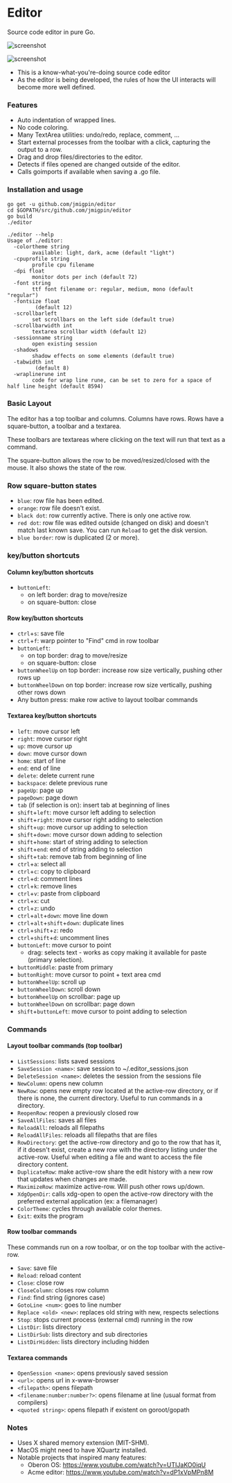 # Editor

Source code editor in pure Go.

![screenshot](./screenshot.png)

![screenshot](./screenshot2.png)

- This is a know-what-you're-doing source code editor
- As the editor is being developed, the rules of how the UI interacts will become more well defined.

### Features

- Auto indentation of wrapped lines.
- No code coloring.
- Many TextArea utilities: undo/redo, replace, comment, ...
- Start external processes from the toolbar with a click, capturing the output to a row. 
- Drag and drop files/directories to the editor.
- Detects if files opened are changed outside of the editor.
- Calls goimports if available when saving a .go file.

### Installation and usage

```
go get -u github.com/jmigpin/editor
cd $GOPATH/src/github.com/jmigpin/editor
go build 
./editor
```

```
./editor --help
Usage of ./editor:
  -colortheme string
    	available: light, dark, acme (default "light")
  -cpuprofile string
    	profile cpu filename
  -dpi float
    	monitor dots per inch (default 72)
  -font string
    	ttf font filename or: regular, medium, mono (default "regular")
  -fontsize float
    	 (default 12)
  -scrollbarleft
    	set scrollbars on the left side (default true)
  -scrollbarwidth int
    	textarea scrollbar width (default 12)
  -sessionname string
    	open existing session
  -shadows
    	shadow effects on some elements (default true)
  -tabwidth int
    	 (default 8)
  -wraplinerune int
    	code for wrap line rune, can be set to zero for a space of half line height (default 8594)
```

### Basic Layout

The editor has a top toolbar and columns. Columns have rows. Rows have a square-button, a toolbar and a textarea.

These toolbars are textareas where clicking on the text will run that text as a command.

The square-button allows the row to be moved/resized/closed with the mouse. It also shows the state of the row.

### Row square-button states

- `blue`: row file has been edited.
- `orange`: row file doesn't exist.
- `black dot`: row currently active. There is only one active row.
- `red dot`: row file was edited outside (changed on disk) and doesn't match last known save. You can run `Reload` to get the disk version.
- `blue border`: row is duplicated (2 or more).

### key/button shortcuts

#### Column key/button shortcuts

- `buttonLeft`:
  - on left border: drag to move/resize
  - on square-button: close

#### Row key/button shortcuts

- `ctrl`+`s`: save file
- `ctrl`+`f`: warp pointer to "Find" cmd in row toolbar
- `buttonLeft`:
  - on top border: drag to move/resize
  - on square-button: close
- `buttonWheelUp` on top border: increase row size vertically, pushing other rows up
- `buttonWheelDown` on top border: increase row size vertically, pushing other rows down
- Any button press: make row active to layout toolbar commands

#### Textarea key/button shortcuts

- `left`: move cursor left
- `right`: move cursor right
- `up`: move cursor up
- `down`: move cursor down
- `home`: start of line
- `end`: end of line
- `delete`: delete current rune
- `backspace`: delete previous rune
- `pageUp`: page up
- `pageDown`: page down
- `tab` (if selection is on): insert tab at beginning of lines
- `shift`+`left`: move cursor left adding to selection
- `shift`+`right`: move cursor right adding to selection
- `shift`+`up`: move cursor up adding to selection
- `shift`+`down`: move cursor down adding to selection
- `shift`+`home`: start of string adding to selection
- `shift`+`end`: end of string adding to selection
- `shift`+`tab`: remove tab from beginning of line
- `ctrl`+`a`: select all
- `ctrl`+`c`: copy to clipboard
- `ctrl`+`d`: comment lines
- `ctrl`+`k`: remove lines
- `ctrl`+`v`: paste from clipboard
- `ctrl`+`x`: cut
- `ctrl`+`z`: undo
- `ctrl`+`alt`+`down`: move line down
- `ctrl`+`alt`+`shift`+`down`: duplicate lines
- `ctrl`+`shift`+`z`: redo
- `ctrl`+`shift`+`d`: uncomment lines
- `buttonLeft`: move cursor to point
  - drag: selects text - works as copy making it available for paste (primary selection).
- `buttonMiddle`: paste from primary
- `buttonRight`: move cursor to point + text area cmd
- `buttonWheelUp`: scroll up
- `buttonWheelDown`: scroll down
- `buttonWheelUp` on scrollbar: page up
- `buttonWheelDown` on scrollbar: page down
- `shift`+`buttonLeft`: move cursor to point adding to selection

### Commands

#### Layout toolbar commands (top toolbar)

- `ListSessions`: lists saved sessions
- `SaveSession <name>`: save session to ~/.editor_sessions.json
- `DeleteSession <name>`: deletes the session from the sessions file
- `NewColumn`: opens new column
- `NewRow`: opens new empty row located at the active-row directory, or if there is none, the current directory. Useful to run commands in a directory.
- `ReopenRow`: reopen a previously closed row
- `SaveAllFiles`: saves all files
- `ReloadAll`: reloads all filepaths
- `ReloadAllFiles`: reloads all filepaths that are files
- `RowDirectory`: get the active-row directory and go to the row that has it, if it doesn't exist, create a new row with the directory listing under the active-row. Useful when editing a file and want to access the file directory content.
- `DuplicateRow`: make active-row share the edit history with a new row that updates when changes are made.
- `MaximizeRow`: maximize active-row. Will push other rows up/down.
- `XdgOpenDir`: calls xdg-open to open the active-row directory with the preferred external application (ex: a filemanager)
- `ColorTheme`: cycles through available color themes.
- `Exit`: exits the program

#### Row toolbar commands

These commands run on a row toolbar, or on the top toolbar with the active-row.

- `Save`: save file
- `Reload`: reload content
- `Close`: close row
- `CloseColumn`: closes row column
- `Find`: find string (ignores case)
- `GotoLine <num>`: goes to line number
- `Replace <old> <new>`: replaces old string with new, respects selections
- `Stop`: stops current process (external cmd) running in the row
- `ListDir`: lists directory
- `ListDirSub`: lists directory and sub directories
- `ListDirHidden`: lists directory including hidden

#### Textarea commands

- `OpenSession <name>`: opens previously saved session
- `<url>`: opens url in x-www-browser
- `<filepath>`: opens filepath
- `<filename:number:number?>`: opens filename at line (usual format from compilers)
- `<quoted string>`: opens filepath if existent on goroot/gopath

### Notes

- Uses X shared memory extension (MIT-SHM). 
- MacOS might need to have XQuartz installed.
- Notable projects that inspired many features:
  - Oberon OS: https://www.youtube.com/watch?v=UTIJaKO0iqU 
  - Acme editor: https://www.youtube.com/watch?v=dP1xVpMPn8M 

